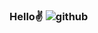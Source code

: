 ### Hello✌ ![github](https://img.shields.io/badge/GitHub-000000?style=for-the-badge&logo=GitHub&logoColor=white)


